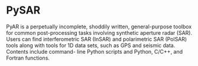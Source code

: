 PySAR
=====

PyAR is a perpetually incomplete, shoddily written, general-purpose toolbox for 
common post-processing tasks involving synthetic aperture radar (SAR). Users can 
find interferometric SAR (InSAR) and polarimetric SAR (PolSAR) tools along with 
tools for 1D data sets, such as GPS and seismic data. Contents include command-
line Python scripts and Python, C/C++, and Fortran functions.


